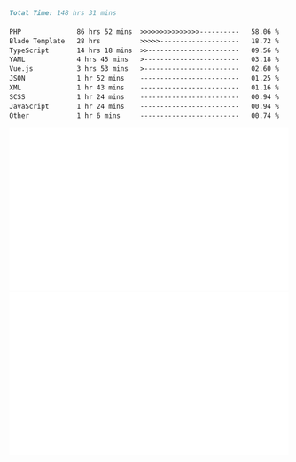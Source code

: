 <!--START_SECTION:waka-->

```markdown
Total Time: 148 hrs 31 mins

PHP              86 hrs 52 mins  >>>>>>>>>>>>>>>----------   58.06 %
Blade Template   28 hrs          >>>>>--------------------   18.72 %
TypeScript       14 hrs 18 mins  >>-----------------------   09.56 %
YAML             4 hrs 45 mins   >------------------------   03.18 %
Vue.js           3 hrs 53 mins   >------------------------   02.60 %
JSON             1 hr 52 mins    -------------------------   01.25 %
XML              1 hr 43 mins    -------------------------   01.16 %
SCSS             1 hr 24 mins    -------------------------   00.94 %
JavaScript       1 hr 24 mins    -------------------------   00.94 %
Other            1 hr 6 mins     -------------------------   00.74 %
```

<!--END_SECTION:waka-->
<p align="center">
    <img src="https://raw.githubusercontent.com/rjp2525/rjp2525/output/generated/overview.svg">
    <img src="https://raw.githubusercontent.com/rjp2525/rjp2525/output/generated/languages.svg">
</p>
